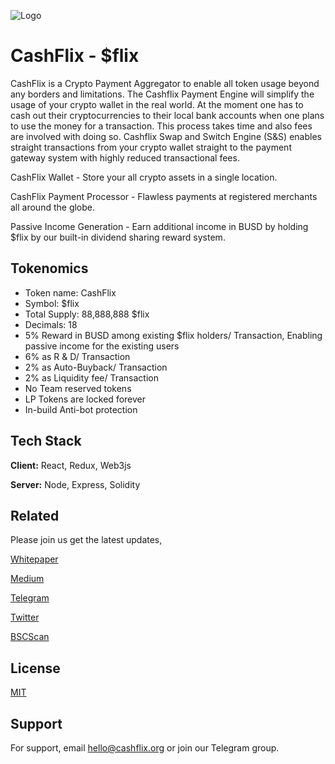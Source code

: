 

![Logo](https://cashflix.org/CashflixLogo.png)

    
# CashFlix - $flix

CashFlix is a Crypto Payment Aggregator to enable all token usage beyond any borders and limitations. The Cashflix Payment Engine will simplify the usage of your crypto wallet in the real world. At the moment one has to cash out their cryptocurrencies to their local bank accounts when one plans to use the money for a transaction. This process takes time and also fees are involved with doing so. Cashflix Swap and Switch Engine (S&S) enables straight transactions from your crypto wallet straight to the payment gateway system with highly reduced transactional fees.

CashFlix Wallet - Store your all crypto assets in a single location. 

CashFlix Payment Processor - Flawless payments at registered merchants all around the globe. 

Passive Income Generation - Earn additional income in BUSD by holding $flix by our built-in dividend sharing reward system.




## Tokenomics

- Token name: CashFlix
- Symbol: $flix
- Total Supply: 88,888,888 $flix
- Decimals: 18
- 5% Reward in BUSD among existing $flix holders/ Transaction, Enabling passive income for the existing users
- 6% as R & D/ Transaction
- 2% as Auto-Buyback/ Transaction
- 2% as Liquidity fee/ Transaction
- No Team reserved tokens
- LP Tokens are locked forever
- In-build Anti-bot protection
  
  
## Tech Stack

**Client:** React, Redux, Web3js

**Server:** Node, Express, Solidity

  
## Related

Please join us get the latest updates,

[Whitepaper](https://cashflix.org/assets/doc/cashflix_whitepaper.pdf) 

[Medium](https://medium.com/@cashflix)

[Telegram](https://t.me/Cashflixglobal)

[Twitter](https://twitter.com/cash_flix)

[BSCScan](https://bscscan.com/token/0xd0d7e0498b231bb5df030ea8254b4e9086b2f554)

  
## License

[MIT](https://choosealicense.com/licenses/mit/)

  
## Support

For support, email hello@cashflix.org or join our Telegram group.

  
